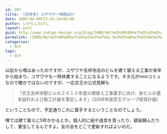 ```yaml
---
id: 197
title: '[吉祥寺] ユザワヤ一時閉店か'
date: 2009-04-09T23:41:24+00:00
author: いがらしたけし
layout: post
guid: http://www.indigo-design.org/blog/2009/04/%e5%90%89%e7%a5%a5%e5%af%ba-%e3%83%a6%e3%82%b6%e3%83%af%e3%83%a4%e4%b8%80%e6%99%82%e9%96%89%e5%ba%97%e3%81%8b/
permalink: /2009/04/%e5%90%89%e7%a5%a5%e5%af%ba-%e3%83%a6%e3%82%b6%e3%83%af%e3%83%a4%e4%b8%80%e6%99%82%e9%96%89%e5%ba%97%e3%81%8b/
categories:
  - 日々
tags:
  - 日々
---
```

以前から噂はあったのですが、ユザワヤ吉祥寺店のビルを建て替える工事が来年から始まり、ユザワヤも一時休業することになるようです。ネタ元がmixiコミュなので確かではないのですが、一応京王の公式見解も

> 「京王吉祥寺駅ビルの２０１０年度の建替え工事着手に向け、新ビルの基本設計および施工計画を策定します」（2008年度京王グループ経営計画）

ということなので、予定通りこれに着手するということなのでしょう。

噂では建て替えに5年かかるとか。個人的に紙や道具を買ったり、額装頼んだりして、重宝してるんですよ。友の会をどこで更新すればよいのだ。
